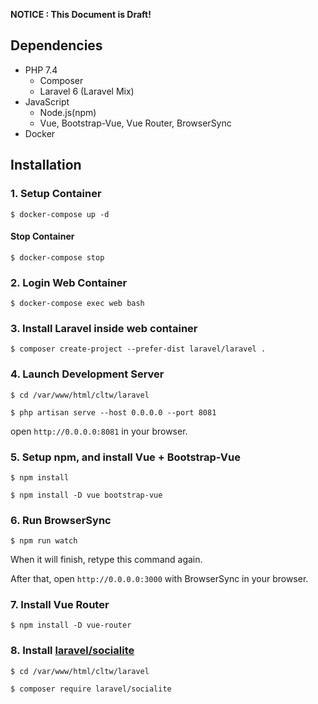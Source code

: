 **NOTICE : This Document is Draft!**

## Dependencies
- PHP 7.4
    - Composer
    - Laravel 6 (Laravel Mix)
- JavaScript
    - Node.js(npm)
    - Vue, Bootstrap-Vue, Vue Router, BrowserSync
- Docker

## Installation

### 1. Setup Container
`$ docker-compose up -d`

#### Stop Container
`$ docker-compose stop`

### 2. Login Web Container
`$ docker-compose exec web bash`

### 3. Install Laravel inside web container
`$ composer create-project --prefer-dist laravel/laravel .`

### 4. Launch Development Server
`$ cd /var/www/html/cltw/laravel`

`$ php artisan serve --host 0.0.0.0 --port 8081`

open `http://0.0.0.0:8081` in your browser.

### 5. Setup npm, and install Vue + Bootstrap-Vue
`$ npm install`

`$ npm install -D vue bootstrap-vue`

### 6. Run BrowserSync

`$ npm run watch`

When it will finish, retype this command again.

After that, open `http://0.0.0.0:3000` with BrowserSync in your browser.

### 7. Install Vue Router

`$ npm install -D vue-router`

### 8. Install [laravel/socialite](https://github.com/laravel/socialite)
`$ cd /var/www/html/cltw/laravel`

`$ composer require laravel/socialite`